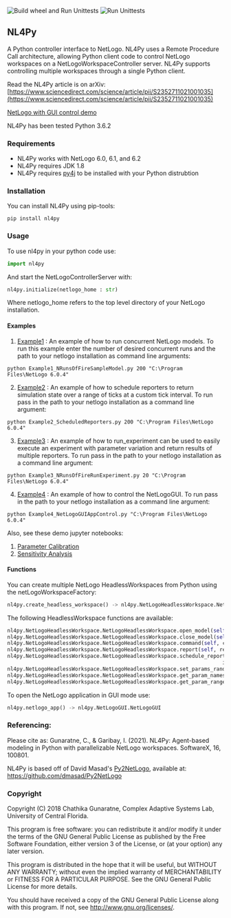 
![Build wheel and Run Unittests](https://github.com/chathika/NL4Py/workflows/Build%20wheel%20and%20Run%20Unittests/badge.svg) ![Run Unittests](https://github.com/chathika/NL4Py/workflows/Run%20Unittests/badge.svg)
## NL4Py

A Python controller interface to NetLogo. NL4Py uses a Remote Procedure Call architecture, allowing Python client code to control NetLogo workspaces on a NetLogoWorkspaceController server. NL4Py supports controlling multiple workspaces through a single Python client. 

Read the NL4Py article is on arXiv: [https://www.sciencedirect.com/science/article/pii/S2352711021001035](https://www.sciencedirect.com/science/article/pii/S2352711021001035)

[NetLogo with GUI control demo](https://www.youtube.com/watch?v=TXLqbYNYyVg)

NL4Py has been tested Python 3.6.2


### Requirements
* NL4Py works with NetLogo 6.0, 6.1, and 6.2
* NL4Py requires JDK 1.8 
* NL4Py requires [py4j](https://www.py4j.org/) to be installed with your Python distrubtion

### Installation
You can install NL4Py using pip-tools: 
```
pip install nl4py
```

### Usage
To use nl4py in your python code use: 

```python
import nl4py 
```

And start the NetLogoControllerServer with:

```python
nl4py.initialize(netlogo_home : str)
```

Where netlogo_home refers to the top level directory of your NetLogo installation.

#### Examples
1. [Example1](https://github.com/chathika/NL4Py/blob/master/examples/Example1_NRunsOfFireSampleModel.py) : An example of how to run concurrent NetLogo models. To run this example enter the number of desired concurrent runs and the path to your netlogo installation as command line arguments:

```
python Example1_NRunsOfFireSampleModel.py 200 "C:\Program Files\NetLogo 6.0.4"
```

2. [Example2](https://github.com/chathika/NL4Py/blob/master/examples/Example2_NRunsOfFireSampleModelScheduledReporters.py) : An example of how to schedule reporters to return simulation state over a range of ticks at a custom tick interval. To run pass in the path to your netlogo installation as a command line argument:

```
python Example2_ScheduledReporters.py 200 "C:\Program Files\NetLogo 6.0.4"
```

3. [Example3](https://github.com/chathika/NL4Py/blob/master/examples/Example3_NRunsOfFireRunExperiment.py
) : An example of how to run_experiment can be used to easily execute an experiment with parameter variation and return results of multiple reporters. To run pass in the path to your netlogo installation as a command line argument:

```
python Example3_NRunsOfFireRunExperiment.py 20 "C:\Program Files\NetLogo 6.0.4"
```

4. [Example4](https://github.com/chathika/NL4Py/blob/master/examples/Example4_NetLogoGUIAppControl.py
) : An example of how to control the NetLogoGUI. To run pass in the path to your netlogo installation as a command line argument:

```
python Example4_NetLogoGUIAppControl.py "C:\Program Files\NetLogo 6.0.4"
```

Also, see these demo jupyter notebooks:

1. [Parameter Calibration](https://github.com/chathika/NL4Py/blob/master/examples/ParameterCalibrationWithDEAP.ipynb)
2. [Sensitivity Analysis](https://github.com/chathika/NL4Py/blob/master/examples/SensitivityAnalysis.ipynb)

#### Functions
You can create multiple NetLogo HeadlessWorkspaces from Python using the netLogoWorkspaceFactory: 

```python
nl4py.create_headless_workspace() -> nl4py.NetLogoHeadlessWorkspace.NetLogoHeadlessWorkspace
```

The following HeadlessWorkspace functions are available:

```python
nl4py.NetLogoHeadlessWorkspace.NetLogoHeadlessWorkspace.open_model(self, path : str)
nl4py.NetLogoHeadlessWorkspace.NetLogoHeadlessWorkspace.close_model(self)
nl4py.NetLogoHeadlessWorkspace.NetLogoHeadlessWorkspace.command(self, command : str)
nl4py.NetLogoHeadlessWorkspace.NetLogoHeadlessWorkspace.report(self, reporter : str) -> str
nl4py.NetLogoHeadlessWorkspace.NetLogoHeadlessWorkspace.schedule_reporters(self, reporters : list, startAtTick : int = 0, 
                                                                      intervalTicks : int = 1, stopAtTick : int = -1, goCommand : str = 'go') -> list
nl4py.NetLogoHeadlessWorkspace.NetLogoHeadlessWorkspace.set_params_random()
nl4py.NetLogoHeadlessWorkspace.NetLogoHeadlessWorkspace.get_param_names()
nl4py.NetLogoHeadlessWorkspace.NetLogoHeadlessWorkspace.get_param_ranges()
```

To open the NetLogo application in GUI mode use:

```python
nl4py.netlogo_app() -> nl4py.NetLogoGUI.NetLogoGUI
```

### Referencing:

Please cite as: 
Gunaratne, C., & Garibay, I. (2021). NL4Py: Agent-based modeling in Python with parallelizable NetLogo workspaces. SoftwareX, 16, 100801.

NL4Py is based off of David Masad's [Py2NetLogo](https://github.com/dmasad/Py2NetLogo), available at: https://github.com/dmasad/Py2NetLogo

### Copyright

Copyright (C) 2018 Chathika Gunaratne, Complex Adaptive Systems Lab, University of Central Florida.

This program is free software: you can redistribute it and/or modify it under the terms of the GNU General Public License as published by the Free Software Foundation, either version 3 of the License, or (at your option) any later version.

This program is distributed in the hope that it will be useful, but WITHOUT ANY WARRANTY; without even the implied warranty of MERCHANTABILITY or FITNESS FOR A PARTICULAR PURPOSE.  See the GNU General Public License for more details.

You should have received a copy of the GNU General Public License along with this program.  If not, see <http://www.gnu.org/licenses/>.





